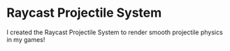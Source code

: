 # Raycast Projectile System
I created the Raycast Projectile System to render smooth projectile physics in my games!
